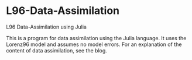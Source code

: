 # L96-Data-Assimilation
L96 Data-Assimilation using Julia

This is a program for data assimilation using the Julia language.
It uses the Lorenz96 model and assumes no model errors.
For an explanation of the content of data assimilation, see the blog.
